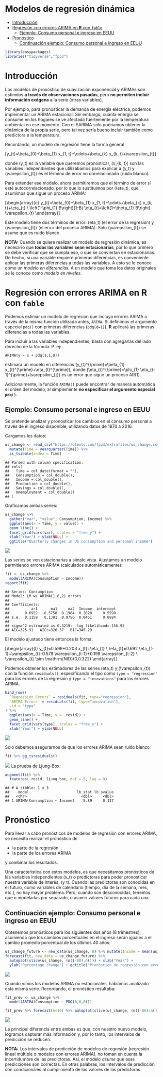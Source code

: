 Modelos de regresión dinámica
================

  - [Introducción](#introducción)
  - [Regresión con errores ARIMA en **R** con
    `fable`](#regresión-con-errores-arima-en-r-con-fable)
      - [Ejemplo: Consumo personal e ingreso en
        EEUU](#ejemplo-consumo-personal-e-ingreso-en-eeuu)
  - [Pronóstico](#pronóstico)
      - [Continuación ejemplo: Consumo personal e ingreso en
        EEUU](#continuación-ejemplo-consumo-personal-e-ingreso-en-eeuu)

``` r
library(easypackages)
libraries("tidyverse","fpp3")
```

# Introducción

Los modelos de pronóstico de suavización exponencial y ARIMAs son
estimdos **a través de observaciones pasadas**, pero **no permiten
incluir información exógena** a la serie (otras variables).

Por ejemplo, para pronosticar la demanda de energía eléctrica, podemos
implementar un ARIMA estacional. Sin embargo, cuánta energía se consume
en los hogares se ve afectada fuertemente por la temperatura ambiental
en ese momento. Con el SARIMA solo podríamos obtener la dinámica de la
propia serie, pero tal vez sería bueno incluir también como predictora a
la temperatura.

Recordando, un modelo de regresión tiene la forma general

\[y_{t}=\beta_{0}+\beta_{1} x_{1, t}+\cdots+\beta_{k} x_{k, t}+\varepsilon_{t}\]

donde \(y_t\) es la variable que queremos pronosticar, \(x_{k, t}\) son
las variables independientes que utilizábamos para explicar a \(y_t\) y
\(\varepsilon_{t}\) es el término de error no correlacionado (ruido
blanco).

Para extender ese modelo, ahora permitiremos que el término de error sí
esté autocorrelacionado, por lo que lo sustituimos por \(\eta_t\), que
asumimos que sigue un proceso ARIMA:

\[\begin{array}{c}
y_{t}=\beta_{0}+\beta_{1} x_{1, t}+\cdots+\beta_{k} x_{k, t}+\eta_{t} \\
\left(1-\phi_{1} B\right)(1-B) \eta_{t}=\left(1+\theta_{1} B\right) \varepsilon_{t}
\end{array}\]

Este modelo tiene dos términos de error: \(eta_t\) (el error de la
regresión) y \(\varepsilon_{t}\) (el error del proceso ARIMA). Sólo
\(\varepsilon_{t}\) se asume que es ruido blanco.

**NOTA:** Cuando se quiere realizar un modelo de regresión dinámica, es
necesario que **todas las variables sean estacionarias**, por lo que
primero se debe verificar que se cumpla eso, o que se conviertan en
estacionarias. De hecho, si una variable requiere primeras diferencias,
es conveniente aplicar las primeras diferencias a todas las variables. A
esto se le conoce como un *modelo en diferencias*. A un modelo que toma
los datos originales se le conoce como *modelo en niveles*.

# Regresión con errores ARIMA en **R** con `fable`

Podemos estimar un modelo de regresion que incluya errores ARIMA a
través de la misma función utilizada antes, `ARIMA`. Si definimos el
argumento especial `pdq()` con primeras diferencias (`pdq(d=1)`), **R**
aplicará las primeras diferencias a todas las variables.

Para incluir a las variables independientes, basta con agregarlas del
lado derecho de la fórmula. P. ej:

    ARIMA(y ~ x + pdq(1,1,0))

estimará un modelo en diferencias
\(y_{t}^{\prime}=\beta_{1} x_{t}^{\prime}+\eta_{t}^{\prime}\), donde
\(\eta_{t}^{\prime}=\phi_{1} \eta_{t-1}^{\prime}+\varepsilon_{t}\) es un
error que sigue un proceso AR(1).

Adicionalmente, la función `ARIMA()` puede encontrar de manera
automática el orden del modelo, al simplemente **no especificar el
argumento especial `pdq()`**.

## Ejemplo: Consumo personal e ingreso en EEUU

Se pretende analizar y pronosticar los cambios en el consumo personal a
través de el ingreso disponible, utilizando datos de 1970 a 2016.

Cargamos los datos:

``` r
us_change <- read_csv("https://otexts.com/fpp3/extrafiles/us_change.csv") %>%
  mutate(Time = yearquarter(Time)) %>%
  as_tsibble(index = Time)
```

    ## Parsed with column specification:
    ## cols(
    ##   Time = col_date(format = ""),
    ##   Consumption = col_double(),
    ##   Income = col_double(),
    ##   Production = col_double(),
    ##   Savings = col_double(),
    ##   Unemployment = col_double()
    ## )

Graficamos ambas series:

``` r
us_change %>%
  gather("var", "value", Consumption, Income) %>%
  ggplot(aes(x = Time, y = value)) +
  geom_line() +
  facet_grid(vars(var), scales = "free_y") +
  xlab("Year") + ylab(NULL) +
  ggtitle("Quarterly changes in US consumption and personal income")
```

![](09_Dynamic_regression_files/figure-gfm/us_change%20plot-1.jpeg)<!-- -->

Las series se ven estacionarias a simple vista. Ajustamos un modelo
permitiendo errores ARIMA (calculados automáticamente):

``` r
fit <- us_change %>%
  model(ARIMA(Consumption ~ Income))
report(fit)
```

    ## Series: Consumption 
    ## Model: LM w/ ARIMA(1,0,2) errors 
    ## 
    ## Coefficients:
    ##          ar1      ma1     ma2  Income  intercept
    ##       0.6922  -0.5758  0.1984  0.2028     0.5990
    ## s.e.  0.1159   0.1301  0.0756  0.0461     0.0884
    ## 
    ## sigma^2 estimated as 0.3219:  log likelihood=-156.95
    ## AIC=325.91   AICc=326.37   BIC=345.29

El modelo ajustado tiene entonces la forma:

\[\begin{array}{l}
y_{t}=0.599+0.203 x_{t}+\eta_{t} \\
\eta_{t}=0.692 \eta_{t-1}+\varepsilon_{t}-0.576 \varepsilon_{t-1}+0.198 \varepsilon_{t-2} \\
\varepsilon_{t} \sim \mathrm{NID}(0,0.322)
\end{array}\]

Podemos obtener los estimadores de las series \(eta_t\) y
\(\varepsilon_{t}\) con la función `residuals()`, especificando el tipo
como `type = "regression"` para los errores de la regresión y `type =
"innovations"` para los errores ARIMA.

``` r
bind_rows(
  `Regression Errors` = residuals(fit, type="regression"),
  `ARIMA Errors` = residuals(fit, type="innovation"),
  .id = "type"
) %>%
  ggplot(aes(x = Time, y = .resid)) +
  geom_line() +
  facet_grid(vars(type), scales = "free_y") +
  xlab("Year") + ylab(NULL)
```

![](09_Dynamic_regression_files/figure-gfm/us_change%20residuals%20plot-1.jpeg)<!-- -->

Solo debemos asegurarnos de que los errores ARIMA sean ruido blanco:

``` r
fit %>% gg_tsresiduals()
```

![](09_Dynamic_regression_files/figure-gfm/us_change%20arima%20errors%20diagnostics-1.jpeg)<!-- -->
La prueba de Ljung-Box:

``` r
augment(fit) %>%
  features(.resid, ljung_box, dof = 5, lag = 8)
```

    ## # A tibble: 1 x 3
    ##   .model                      lb_stat lb_pvalue
    ##   <chr>                         <dbl>     <dbl>
    ## 1 ARIMA(Consumption ~ Income)    5.89     0.117

# Pronóstico

Para llevar a cabo pronósticos de modelos de regresión con errores
ARIMA, se necesita realizar el pronóstico de

  - la parte de la regresión
  - la parte de los errores ARIMA

y combinar los resultados.

Una característica con estos modelos, es que necesitamos pronósticos de
las variables independientes \(x_t\) o predictoras para poder
pronosticar nuestra variable de interés, \(y_t\). Cuando las predictoras
son conocidas en el futuro, como variables de calendario (tiempo, día de
la semana, mes, etc.), no hay mayor problema. Pero, cuando son
desconocidas, tenemos que o modelarlas por separado, o asumir valores
futuros para cada una.

## Continuación ejemplo: Consumo personal e ingreso en EEUU

Obtenemos pronósticos para los siguientes dos años (8 trimestres),
asumiendo que los cambios porcentuales en el ingreso serán iguales a el
cambio promedio porcentual de los últimos 40 años:

``` r
us_change_future <- new_data(us_change, 8) %>% mutate(Income = mean(us_change$Income))
forecast(fit, new_data = us_change_future) %>%
  autoplot(slice(us_change, (n()-80):n())) + xlab("Year") +
  ylab("Percentage change") + ggtitle("Pronóstico de regresión con errores ARIMA")
```

![](09_Dynamic_regression_files/figure-gfm/us_change%20fcst-1.jpeg)<!-- -->

Cuando vimos los modelos ARIMA no estacionales, habíamos analizado esta
misma serie. Recordando, el pronóstico resultaba:

``` r
fit_prev <- us_change %>%
  model(ARIMA(Consumption ~ PDQ(0,0,0)))

fit_prev %>% forecast(h=10) %>% autoplot(slice(us_change, (n()-80):n())) + ggtitle("Pronóstico con modelo ARIMA")
```

![](09_Dynamic_regression_files/figure-gfm/unnamed-chunk-1-1.jpeg)<!-- -->

La principal diferencia entre ambas es que, con nuestro nuevo modelo,
logramos capturar más información y, por lo tanto, los intervalos de
predicción se reducen.

**NOTA:** Los intervalos de predicción de modelos de regresión
(regresión lineal múltiple o modelos con errores ARIMA), no toman en
cuenta la incertidumbre de las predictoras. Así, el modelo *asume* que
esas predicciones son correctas. En otras palabras, los intervalos de
predicción son condicionales al cumplimiento de los valores de las
predictoras.
